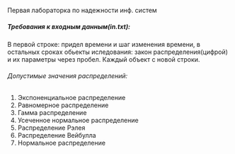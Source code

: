 Первая лабораторка по надежности инф. систем
<h5>Требования к входным данным(in.txt):</h5>
В первой строке: придел времени и шаг изменения времени, в остальных сроках обьекты иследования: закон распределения(цифрой) 
и их параметры через пробел. Каждый объект с новой строки.<br>
<h6>Допустимые значения распределений:</h6>
<ol>
<li>
 Экспоненциальное распределение
</li>
<li>
 Равномерное распределение
</li>
<li>
 Гамма распределение
</li>
<li>
 Усеченное нормальное распределение
</li>
<li>
 Распределение Рэлея
</li>
<li>
 Распределение Вейбулла
</li>
<li>
 Нормальное распределение
</li>
</ol>